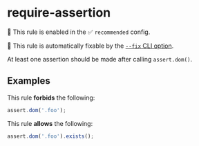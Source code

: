 # require-assertion

💼 This rule is enabled in the ✅ `recommended` config.

🔧 This rule is automatically fixable by the [`--fix` CLI option](https://eslint.org/docs/latest/user-guide/command-line-interface#--fix).

<!-- end auto-generated rule header -->

At least one assertion should be made after calling `assert.dom()`.

## Examples

This rule **forbids** the following:

```js
assert.dom('.foo');
```

This rule **allows** the following:

```js
assert.dom('.foo').exists();
```
